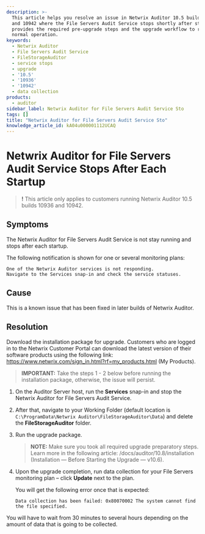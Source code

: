 ```yaml
---
description: >-
  This article helps you resolve an issue in Netwrix Auditor 10.5 builds 10936
  and 10942 where the File Servers Audit Service stops shortly after startup. It
  provides the required pre-upgrade steps and the upgrade workflow to restore
  normal operation.
keywords:
  - Netwrix Auditor
  - File Servers Audit Service
  - FileStorageAuditor
  - service stops
  - upgrade
  - '10.5'
  - '10936'
  - '10942'
  - data collection
products:
  - auditor
sidebar_label: Netwrix Auditor for File Servers Audit Service Sto
tags: []
title: "Netwrix Auditor for File Servers Audit Service Sto"
knowledge_article_id: kA04u000001112UCAQ
---
```


# Netwrix Auditor for File Servers Audit Service Stops After Each Startup

> **!** This article only applies to customers running Netwrix Auditor 10.5 builds 10936 and 10942.

## Symptoms

The Netwrix Auditor for File Servers Audit Service is not stay running and stops after each startup.

The following notification is shown for one or several monitoring plans:

```text
One of the Netwrix Auditor services is not responding.
Navigate to the Services snap-in and check the service statuses.
```

## Cause

This is a known issue that has been fixed in later builds of Netwrix Auditor.

## Resolution

Download the installation package for upgrade. Customers who are logged in to the Netwrix Customer Portal can download the latest version of their software products using the following link: https://www.netwrix.com/sign_in.html?rf=my_products.html (My Products).

> **IMPORTANT:** Take the steps 1 - 2 below before running the installation package, otherwise, the issue will persist.

1. On the Auditor Server host, run the **Services** snap-in and stop the Netwrix Auditor for File Servers Audit Service.
2. After that, navigate to your Working Folder (default location is `C:\ProgramData\Netwrix Auditor\FileStorageAuditor\Data`) and delete the **FileStorageAuditor** folder.
3. Run the upgrade package.
   
   > **NOTE:** Make sure you took all required upgrade preparatory steps. Learn more in the following article: /docs/auditor/10.8/installation (Installation — Before Starting the Upgrade — v10.6).
4. Upon the upgrade completion, run data collection for your File Servers monitoring plan – click **Update** next to the plan.

   You will get the following error once that is expected:

   ```text
   Data collection has been failed: 0x80070002 The system cannot find the file specified.
   ```

You will have to wait from 30 minutes to several hours depending on the amount of data that is going to be collected.
